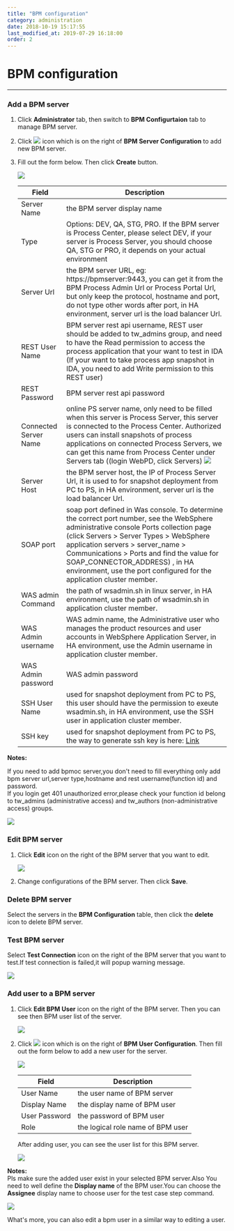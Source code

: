 ```yaml
---
title: "BPM configuration"
category: administration
date: 2018-10-19 15:17:55
last_modified_at: 2019-07-29 16:18:00
order: 2
---
```


# BPM configuration
***
### Add a BPM server
  1. Click **Administrator** tab, then switch to  **BPM Configurtaion** tab to manage BPM server.  

  2. Click ![][add_icon] icon which is on the right of **BPM Server Configuration** to add new BPM server.

  3. Fill out the form below. Then click **Create** button.

     ![][administrator_bpmserver]  

      |   Field                | Description                                                             |
      | ---------------------- |-------------------------------------------------------------------------|                                          
      | Server Name            | the BPM server display name                                                                          |  
      | Type                   | Options: DEV, QA, STG, PRO. If the BPM server is Process Center, please select DEV, if your server is Process Server, you should choose QA, STG or PRO, it depends on your actual environment  |
      | Server Url             | the BPM server URL, eg: https://bpmserver:9443, you can get it from the BPM Process Admin Url or Process Portal Url, but only keep the protocol, hostname and port, do not type other words after port, in HA environment, server url is the load balancer Url.  |                                        
      | REST User Name         | BPM server rest api username, REST user should be added to tw_admins group, and need to have the Read permission to access the process application that your want to test in IDA (If your want to take process app snapshot in IDA, you need to add Write permission to this REST user) |
      | REST Password          | BPM server rest api password                                            |   
      | Connected Server Name  | online PS server name, only need to be filled when this server is Process Server, this server is connected to the Process Center. Authorized users can install snapshots of process applications on connected Process Servers, we can get this name from Process Center under Servers tab  ((login WebPD, click Servers) ![][connected_server_name]           |
      | Server Host            | the BPM server host, the IP of Process Server Url, it is used to for snapshot deployment from PC to PS, in HA environment, server url is the load balancer Url. |
      | SOAP port              | soap port defined in Was console. To determine the correct port number, see the WebSphere administrative console Ports collection page (click Servers > Server Types > WebSphere application servers > server_name > Communications > Ports and find the value for SOAP_CONNECTOR_ADDRESS) , in HA environment, use the port configured for the application cluster member.|
      | WAS admin Command      | the path of wsadmin.sh in linux server, in HA environment, use the path of wsadmin.sh in application cluster member. |      
      | WAS Admin username     | WAS admin name, the Administrative user who manages the product resources and user accounts in WebSphere Application Server, in HA environment, use the Admin username in application cluster member. |
      | WAS Admin password     | WAS admin password  | 
      | SSH User Name          | used for snapshot deployment from PC to PS, this user should have the permission to exeute wsadmin.sh, in HA environment, use the SSH user in application cluster member.  |
      | SSH key                | used for snapshot deployment from PC to PS, the way to generate ssh key is here: [Link](https://sdc-china.github.io/IDA-doc/pipeline/pipeline-configuration-PCtoPS.html) |
       

**Notes:**  

If you need to add bpmoc server,you don't need to fill everything only add bpm server url,server type,hostname and rest username(function id) and password.    
If you login get 401 unauthorized error,please check your function id belong to tw_admins (administrative access) and tw_authors (non-administrative access) groups.

   ![][administrator_bpmoc]

### Edit BPM server
  1. Click **Edit** icon on the right of the BPM server that you want to edit.

     ![][administrator_edit_bpm_server]

  2. Change configurations of the BPM server. Then click **Save**.


### Delete BPM server
  Select the servers in the **BPM Configuration** table, then click the **delete** icon to delete BPM server.

### Test BPM server
  Select  **Test Connection** icon on the right of the BPM server that you want to test.If test connection is failed,it will popup warning message.   

  ![][administrator_test_bpm_server]

### Add user to a BPM server
  1. Click **Edit BPM User** icon on the right of the BPM server. Then you can see then BPM user list of the server.

     ![][administrator_edit_bpm_user]

  2. Click ![][add_icon] icon which is on the right of **BPM User Configuration**. Then fill out the form below to add a new user for the server.

     ![][administrator_bpmuser]           

	 |   Field                | Description                                                             |
     | ---------------------- |-------------------------------------------------------------------------|                                          
     | User    Name           | the user name of BPM server                                              |  
     | Display Name           | the display name of BPM user                                          |
     | User Password          | the password of BPM user                                                |
     | Role                   | the logical role name of BPM user                                                    |  


     After adding user, you can see the user list for this BPM server.

     ![][administrator_bpmuserlist]    

**Notes:**   
Pls make sure the added user  exist in your selected BPM server.Also You need to well define the **Display name** of the BPM user.You can choose the **Assignee** display name to choose user for the test case step command.

  ![][administrator_assignee]   

What's more, you can also edit a bpm user in a similar way to editing a user.

[administrator_bpmserver]: ../images/administrator/administrator_bpmserver.png
[administrator_bpmoc]: ../images/administrator/bpmoc.png
[administrator_bpmuser]: ../images/administrator/administrator_bpmuser.png
[administrator_bpmuserlist]: ../images/administrator/administrator_bpmuserlist.png
[administrator_assignee]: ../images/administrator/administrator_asignee.png
[add_icon]: ../images/administrator/Administrator_add_icon.png
[administrator_edit_bpm_server]: ../images/administrator/administrator_edit_bpm_server.png
[administrator_test_bpm_server]: ../images/administrator/administrator_test_bpm_server.png
[administrator_edit_bpm_user]: ../images/administrator/administrator_edit_bpm_user.png
[connected_server_name]: ../images/administrator/connected_server_name.png
